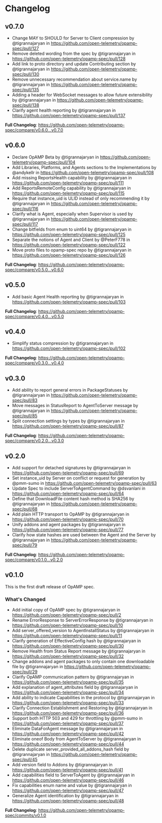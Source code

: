 # Changelog

## v0.7.0

* Change MAY to SHOULD for Server to Client compression by @tigrannajaryan in https://github.com/open-telemetry/opamp-spec/pull/127
* Remove deleted wording from the spec by @tigrannajaryan in https://github.com/open-telemetry/opamp-spec/pull/128
* Add link to proto directory and update Contributing section by @tigrannajaryan in https://github.com/open-telemetry/opamp-spec/pull/130
* Remove unnecessary recommendation about service.name by @tigrannajaryan in https://github.com/open-telemetry/opamp-spec/pull/135
* Adding a header for WebSocket messages to allow future extensibility by @tigrannajaryan in https://github.com/open-telemetry/opamp-spec/pull/138
* Clarify agent health reporting by @tigrannajaryan in https://github.com/open-telemetry/opamp-spec/pull/137

**Full Changelog**: https://github.com/open-telemetry/opamp-spec/compare/v0.6.0...v0.7.0

## v0.6.0

* Declare OpAMP Beta by @tigrannajaryan in https://github.com/open-telemetry/opamp-spec/pull/104
* Add Libraries, Platforms, and Agents sections to the Implementations by @andykellr in https://github.com/open-telemetry/opamp-spec/pull/108
* Add missing ReportsHealth capability by @tigrannajaryan in https://github.com/open-telemetry/opamp-spec/pull/111
* Add ReportsRemoteConfig capability by @tigrannajaryan in https://github.com/open-telemetry/opamp-spec/pull/115
* Require that instance_uid is ULID instead of only recommending it by @tigrannajaryan in https://github.com/open-telemetry/opamp-spec/pull/116
* Clarify what is Agent, especially when Supervisor is used by @tigrannajaryan in https://github.com/open-telemetry/opamp-spec/pull/117
* Change bitfields from enum to uint64 by @tigrannajaryan in https://github.com/open-telemetry/opamp-spec/pull/125
* Separate the notions of Agent and Client by @PeterF778 in https://github.com/open-telemetry/opamp-spec/pull/122
* Move proto files to opamp-spec repo by @tigrannajaryan in https://github.com/open-telemetry/opamp-spec/pull/126

**Full Changelog**: https://github.com/open-telemetry/opamp-spec/compare/v0.5.0...v0.6.0

## v0.5.0

* Add basic Agent Health reporting by @tigrannajaryan in https://github.com/open-telemetry/opamp-spec/pull/103

**Full Changelog**: https://github.com/open-telemetry/opamp-spec/compare/v0.4.0...v0.5.0

## v0.4.0

* Simplify status compression by @tigrannajaryan in https://github.com/open-telemetry/opamp-spec/pull/102

**Full Changelog**: https://github.com/open-telemetry/opamp-spec/compare/v0.3.0...v0.4.0

## v0.3.0

* Add ability to report general errors in PackageStatuses by @tigrannajaryan in https://github.com/open-telemetry/opamp-spec/pull/83
* Move messages in StatusReport to AgentToServer message by @tigrannajaryan in https://github.com/open-telemetry/opamp-spec/pull/85
* Split connection settings by types by @tigrannajaryan in https://github.com/open-telemetry/opamp-spec/pull/87

**Full Changelog**: https://github.com/open-telemetry/opamp-spec/compare/v0.2.0...v0.3.0

## v0.2.0

* Add support for detached signatures by @tigrannajaryan in https://github.com/open-telemetry/opamp-spec/pull/69
* Set instance_uid by Server on conflict or request for generation by @pmm-sumo in https://github.com/open-telemetry/opamp-spec/pull/63
* Update Spec to include ServerToAgentCommand  by @dsvanlani in https://github.com/open-telemetry/opamp-spec/pull/64
* Define that DownloadFile content hash method is SHA256 by @tigrannajaryan in https://github.com/open-telemetry/opamp-spec/pull/68
* Add plain HTTP transport to OpAMP by @tigrannajaryan in https://github.com/open-telemetry/opamp-spec/pull/70
* Unify addons and agent packages by @tigrannajaryan in https://github.com/open-telemetry/opamp-spec/pull/77
* Clarify how state hashes are used between the Agent and the Server by @tigrannajaryan in https://github.com/open-telemetry/opamp-spec/pull/79

**Full Changelog**: https://github.com/open-telemetry/opamp-spec/compare/v0.1.0...v0.2.0

## v0.1.0

This is the first draft release of OpAMP spec.

### What's Changed
* Add initial copy of OpAMP spec by @tigrannajaryan in
  https://github.com/open-telemetry/opamp-spec/pull/2
* Rename ErrorResponse to ServerErrorResponse by @tigrannajaryan in
  https://github.com/open-telemetry/opamp-spec/pull/10
* Add server_offered_version to AgentInstallStatus by @tigrannajaryan in
  https://github.com/open-telemetry/opamp-spec/pull/11
* Clarify generation of EffectiveConfig hash by @tigrannajaryan in
  https://github.com/open-telemetry/opamp-spec/pull/30
* Remove Health from Status Report message by @tigrannajaryan in
  https://github.com/open-telemetry/opamp-spec/pull/32
* Change addons and agent packages to only contain one downloadable file by
  @tigrannajaryan in https://github.com/open-telemetry/opamp-spec/pull/29
* Clarify OpAMP communication pattern by @tigrannajaryan in
  https://github.com/open-telemetry/opamp-spec/pull/35
* Add explanation of agent_attributes field by @tigrannajaryan in
  https://github.com/open-telemetry/opamp-spec/pull/34
* Add ability to indicate Capabilities in the protocol by @tigrannajaryan in
  https://github.com/open-telemetry/opamp-spec/pull/33
* Clarify Connection Establishment and Restoring by @tigrannajaryan in
  https://github.com/open-telemetry/opamp-spec/pull/36
* Support both HTTP 503 and 429 for throttling by @pmm-sumo in
  https://github.com/open-telemetry/opamp-spec/pull/37
* Eliminate DataForAgent message by @tigrannajaryan in
  https://github.com/open-telemetry/opamp-spec/pull/42
* Eliminate oneof Body from AgentToServer by @tigrannajaryan in
  https://github.com/open-telemetry/opamp-spec/pull/44
* Delete duplicate server_provided_all_addons_hash field by @tigrannajaryan in
  https://github.com/open-telemetry/opamp-spec/pull/45
* Add version field to Addons by @tigrannajaryan in
  https://github.com/open-telemetry/opamp-spec/pull/41
* Add capabilities field to ServerToAgent by @tigrannajaryan in
  https://github.com/open-telemetry/opamp-spec/pull/46
* Fix capabilities enum name and value by @tigrannajaryan in
  https://github.com/open-telemetry/opamp-spec/pull/47
* Generalize Agent identification by @tigrannajaryan in
  https://github.com/open-telemetry/opamp-spec/pull/48

**Full Changelog**: https://github.com/open-telemetry/opamp-spec/commits/v0.1.0
